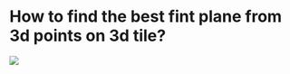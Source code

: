 # How to find the best fint plane from 3d points on 3d tile?

[![](http://img.youtube.com/vi/7qYl2v4-jko/0.jpg)](http://www.youtube.com/watch?v=7qYl2v4-jko "")
